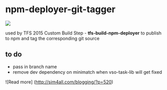 # npm-deployer-git-tagger

![](https://kjrb.visualstudio.com/DefaultCollection/_apis/public/build/definitions/0ab38d50-07e0-4e3e-814a-d5d6727e16a2/13/badge)

used by TFS 2015 Custom Build Step - **tfs-build-npm-deployer** 
to publish to npm and tag the corresponding git source

## to do

* pass in branch name
* remove dev dependency on minimatch when vso-task-lib will get fixed

![Read more] (http://sim4all.com/blogging/?p=520)
